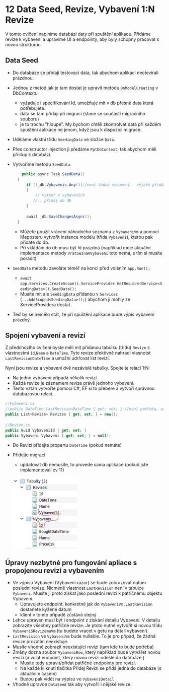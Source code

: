 # 12 Data Seed, Revize, Vybavení 1:N Revize

V tomto cvičení naplníme databázi daty při spuštění aplikace. Přidáme revize k vybavení a upravíme UI a endpointy, aby byly schopny pracovat s novou strukturou.

## Data Seed

- Do databáze se přidají testovací data, tak abychom aplikaci neotevírali prázdnou.
- Jednou z metod jak je tam dostat je upravit metodu `OnModelCreating` v DbContextu
  - vyžaduje i specifikování Id, umožňuje mít v db přesně data která potřebujete.
  - data se tam přidají při migraci (stane se součástí migračního souboru)
  - je to trochu "hloupé". My bychom chtěli zkontrolvat data při každém spuštění aplikace ne jenom, když jsou k dispozici migrace.
- Uděláme vlastní třídu `SeedingData` ve složce `Data`.
- Přes constructor injection ji předáme `PptDbContext`, tak abychom měli přístup k databázi.
- Vytvoříme metodu `SeedData`
  
  ```csharp
      public async Task SeedData()
    {
        if (!_db.Vybavenis.Any())//není žádné vybavení - nějaké přidáme
        { 
            // vytvoř x vybaveních
           //.. přidej do db
        }

        await _db.SaveChangesAsync();
    }
  ```

  - Můžete použít vrácení náhodného seznamu z `VybaveniVm` a pomocí Mappsteru vytvořit instance modelu (třída `Vybaveni`), kterou pak přidáte do db.
  - Při vkládání do db musí být Id prázdná (například moje aktuální implementace metody `VratSeznamVybaveni` toto nemá, s tím si musíte poradit)
- `SeedData` metodu zavoláte téměř na konci před voláním `app.Run();`
  - `await app.Services.CreateScope().ServiceProvider.GetRequiredService<SeedingData>().SeedData();`
  - Musíte mít ale `SeedingData` přidanou v `Services`  (`...AddScoped<SeedingData>();`) abychom ji mohly ze ServiceProvidera dostat.
- Teď by se nemělo stát, že při spuštění aplikace bude výpis vybavení prázdný. 


## Spojení vybavení a revizí

Z předchozího cvičení byste měli mít přidanou tabulku (třídu) `Revize` s vlastnostmi `Id`,`Name` a `DateTime`. Tyto revize efektivně nahradí vlasnotst `LastRevisionDateTime` a umožní udrřovat list revizí.

Nyní jsou revize a vybavení dvě nezávislé tabulky. Spojte je relací 1:N:

- Na jedno vybavení připadá několik revizí.
- Každá revize je záznamem revize právě jednoho vybavení. 
- Tento vztah vytvořte pomocí C#, EF si to přebere a vytvoří správnou databázovou relaci.

```csharp
//Vybaveni.cs
//public DateTime LastRevisionDateTime { get; set; } //není potřeba, už je to ve Revizes
public List<Revize> Revizes { get; set; } = new();

//Revize.cs
public Guid VybaveniId { get; set; }
public Vybaveni Vybaveni { get; set; } = null!;
```

- Do Revizí přidejte propertu `DateTime` (pokud nemáte)
- Přidejte migraci
  - updatovat db nemusíte, to provede sama aplikace (pokud jste implementovali cv 11)

  ![](media/dbtabulky.png)

## Úpravy nezbytné pro fungování apliace s propojenou revizí a vybavením
  
- Ve výpisu Vybavení (Vybaveni.razor) se bude zobrazovat datum poslední revize. Nicméně vlastnost `LastRevision` není v tabulce `Vybaveni`. Musíte ji proto získat jako poslední revizi k patřičnému objektu Vybavení. 
  - Upravujete endpoint, konkrétně jak do `VybaveniVm.LastRevision` dostanete kýžené datum
  - klient v tomto případě zůstává stejný
- Lehce upraven musí být i endpoint z získání detailu Vybavení. V detailu zobrazíte všechny patřičné revize. Je ptoto nutné vytvořit si novou třídu `VybaveniSRevizemaVm` (tu budete vracet v getu na detail vybavení).
- `LastRevision` ve `VybaveniVm` bude nullable. To je pro případ, že žádná revize prozatím neexistuje.
- Musíte vhodně zobrazit neexistující revizi (tam kde to bude potřeba)
- Změny dozná soubor `VybaveniRow`, který například bude vytvářet novou revizi (a volat endpoint, který novou revizi odešle do databáze.)
  - Musíte tedy upravit/přidat patřičné endpointy pro revizi.
  - Na každé kliknutí tlačítka Přidej Revizi se přidá jedna do databáze (s aktuálním časem)
  - Budou pak vidět na výpisu ve `VybaveniDetail`
- Vhodně upravde `DataSeed` tak aby vytvořil i nějaké revize.